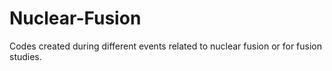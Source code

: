 # Nuclear-Fusion
Codes created during different events related to nuclear fusion or for fusion studies.
